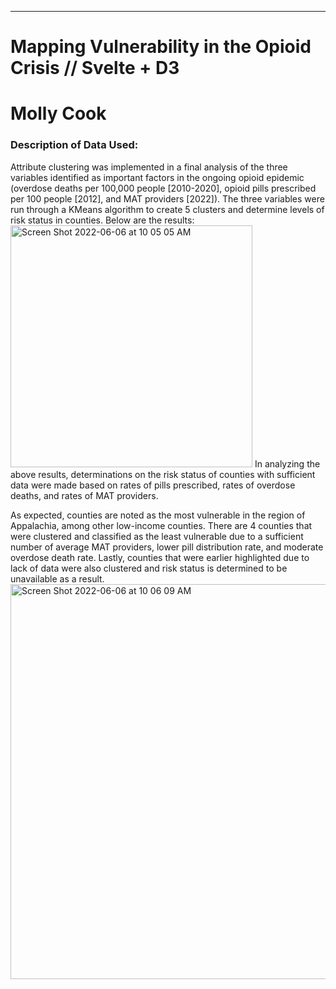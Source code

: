 

---

# Mapping Vulnerability in the Opioid Crisis // Svelte + D3
# Molly Cook

<h3>Description of Data Used:</h3>

Attribute clustering was implemented in a final analysis of the three variables identified as important factors in the ongoing opioid epidemic (overdose deaths per 100,000 people [2010-2020], opioid pills prescribed per 100 people [2012], and MAT providers [2022]). The three variables were run through a KMeans algorithm to create 5 clusters and determine levels of risk status in counties. Below are the results:
<img width="387" alt="Screen Shot 2022-06-06 at 10 05 05 AM" src="https://user-images.githubusercontent.com/86888346/172176723-7975e84c-fbde-47f1-8f09-bf93ada40d28.png">
In analyzing the above results, determinations on the risk status of counties with sufficient data were made based on rates of pills prescribed, rates of overdose deaths, and rates of MAT providers.

As expected, counties are noted as the most vulnerable in the region of Appalachia, among other low-income counties. There are 4 counties that were clustered and classified as the least vulnerable due to a sufficient number of average MAT providers, lower pill distribution rate, and moderate overdose death rate. Lastly, counties that were earlier highlighted due to lack of data were also clustered and risk status is determined to be unavailable as a result.
<img width="632" alt="Screen Shot 2022-06-06 at 10 06 09 AM" src="https://user-images.githubusercontent.com/86888346/172176869-eb432cea-7d53-47b2-986b-9143fba420c7.png">
